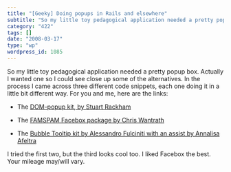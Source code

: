 ```yaml
---
title: "[Geeky] Doing popups in Rails and elsewhere"
subtitle: "So my little toy pedagogical application needed a pretty popup box. Actually I wanted one so I could..."
category: "422"
tags: []
date: "2008-03-17"
type: "wp"
wordpress_id: 1085
---
```

So my little toy pedagogical application needed a pretty popup box. Actually I wanted one so I could see close up some of the alternatives. In the process I came across three different code snippets, each one doing it in a little bit different way. For you and me, here are the links:
 
- The [DOM-popup kit, by Stuart Rackham](http://www.methods.co.nz/popup/popup.html)

- The [FAMSPAM Facebox package by Chris Wantrath](http://famspam.com/facebox)

- The [Bubble Tooltip kit by Alessandro Fulciniti with an assist by Annalisa Afeltra](http://www.railsonwave.com/railsonwave/2008/1/28/title)

I tried the first two, but the third looks cool too. I liked Facebox the best. Your mileage may/will vary.